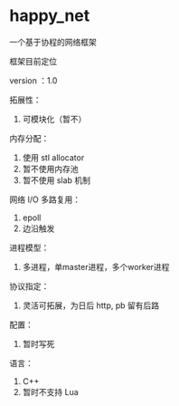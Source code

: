 # happy_net
一个基于协程的网络框架


框架目前定位

version ：1.0

拓展性：
1. 可模块化（暂不）

内存分配：
1. 使用 stl allocator
2. 暂不使用内存池
3. 暂不使用 slab 机制

网络 I/O 多路复用：
1. epoll
2. 边沿触发

进程模型：
1. 多进程，单master进程，多个worker进程

协议指定：
1. 灵活可拓展，为日后 http, pb 留有后路

配置：
1. 暂时写死

语言：
1. C++
2. 暂时不支持 Lua

